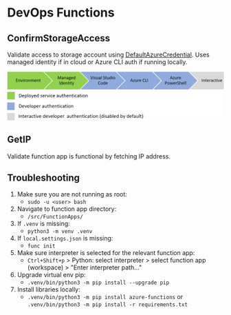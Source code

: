 # DevOps Functions

## ConfirmStorageAccess

Validate access to storage account using [DefaultAzureCredential](https://docs.microsoft.com/en-us/python/api/overview/azure/identity-readme?view=azure-python#defaultazurecredential). Uses managed identity if in cloud or Azure CLI auth if running locally.

![](https://raw.githubusercontent.com/Azure/azure-sdk-for-python/main/sdk/identity/azure-identity/images/DefaultAzureCredentialAuthenticationFlow.png)

## GetIP

Validate function app is functional by fetching IP address.

## Troubleshooting

1. Make sure you are not running as root:
    * `sudo -u <user> bash`
2. Navigate to function app directory:
    * `/src/FunctionApps/`
3. If `.venv` is missing:
    * `python3 -m venv .venv`
4. If `local.settings.json` is missing:
    * `func init`
5. Make sure interpreter is selected for the relevant function app:
    * `Ctrl+Shift+p` > Python: select interpreter > select function app (workspace) > "Enter interpreter path..."
6. Upgrade virtual env pip: 
    * `.venv/bin/python3 -m pip install --upgrade pip`
7. Install libraries locally: 
    * `.venv/bin/python3 -m pip install azure-functions` or `.venv/bin/python3 -m pip install -r requirements.txt`
